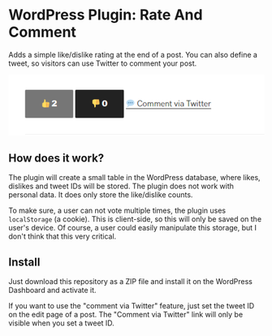 # WordPress Plugin: Rate And Comment

Adds a simple like/dislike rating at the end of a post.
You can also define a tweet, so visitors can use Twitter to comment your post.

![Screenshot](https://raw.githubusercontent.com/lgkonline/rate-and-comment/master/screenshot.png)

## How does it work?

The plugin will create a small table in the WordPress database, where likes, dislikes and tweet IDs will be stored.
The plugin does not work with personal data. It does only store the like/dislike counts.

To make sure, a user can not vote multiple times, the plugin uses `localStorage` (a cookie). This is client-side, so this will only be saved on the user's device. Of course, a user could easily manipulate this storage, but I don't think that this very critical.


## Install

Just download this repository as a ZIP file and install it on the WordPress Dashboard and activate it.

If you want to use the "comment via Twitter" feature, just set the tweet ID on the edit page of a post. The "Comment via Twitter" link will only be visible when you set a tweet ID.